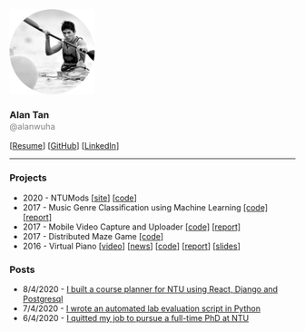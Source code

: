 <img src="./profile_pic.png" width="150px">

### Alan Tan <br><small style="font-size: 11pt; font-weight: normal; color: grey;">@alanwuha</small>

[[Resume](https://docs.google.com/document/d/1NeTUAE8KsCUVQrlmhDdjLFS-0qwqHZN4qspAl3VLD2Q/edit)]
[[GitHub](https://github.com/alanwuha)]
[[LinkedIn](https://www.linkedin.com/in/alanwuha/)]

---

### Projects

- 2020 - NTUMods
[[site](https://ntumods.com)]
[[code](https://github.com/alanwuha/ntumods)]
- 2017 - Music Genre Classification using Machine Learning
[[code]](https://github.com/alanwuha/cs4347-music-genre-classification)
[[report]](https://www.overleaf.com/read/jjbswwsdjpqs)
- 2017 - Mobile Video Capture and Uploader
[[code]](https://github.com/alanwuha/cs5248-mobile-video-capture-and-uploader)
[[report]](https://docs.google.com/document/d/1x3rXJPHQrA1tJ0K0jXE6vis13rrRNYsxchmNQpwFFvI/edit?usp=sharing)
- 2017 - Distributed Maze Game
[[code]](https://github.com/alanwuha/cs5223-distributed-maze-game)
- 2016 - Virtual Piano
[[video](https://www.youtube.com/watch?v=YjFS944_Vl4)]
[[news](http://scse.ntu.edu.sg/NewsnEvents/Pages/News-Detail.aspx?news=067b6f2f-27ec-409a-a38a-3b61e6ccd129)]
[[code](https://github.com/alanwuha/virtual-piano)]
[[report](https://docs.google.com/document/d/1GYiKimrhumRyQGITo2OWcA_YV94Udv0gRgKmAjKgGwE/edit?usp=sharing)]
[[slides](https://docs.google.com/presentation/d/1JQqFbdLq8pyUItP8OQpeC4iTftyl53VYoEmhwIUfFBc/edit)]

### Posts

- 8/4/2020 - [I built a course planner for NTU using React, Django and Postgresql](https://github.com/alanwuha)
- 7/4/2020 - [I wrote an automated lab evaluation script in Python](https://github.com/alanwuha)
- 6/4/2020 - [I quitted my job to pursue a full-time PhD at NTU](https://github.com/alanwuha)
